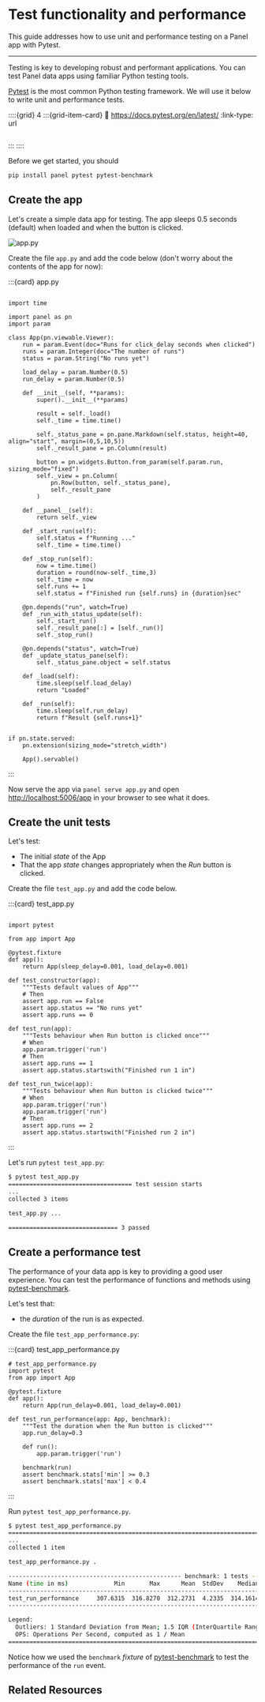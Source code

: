 # Test functionality and performance

This guide addresses how to use unit and performance testing on a Panel app with Pytest.

---

Testing is key to developing robust and performant applications. You can test Panel data apps using familiar Python testing tools.

[Pytest](https://docs.pytest.org/en/latest/) is the most common Python testing framework. We will use it below to write unit and performance tests.

::::{grid} 4
:::{grid-item-card}
:link: https://docs.pytest.org/en/latest/
:link-type: url

```{image} https://upload.wikimedia.org/wikipedia/commons/thumb/b/ba/Pytest_logo.svg/600px-Pytest_logo.svg.png
```
:::
::::

Before we get started, you should

```bash
pip install panel pytest pytest-benchmark
```

## Create the app

Let's create a simple data app for testing. The app sleeps 0.5 seconds (default) when loaded and when the button is clicked.

![app.py](https://assets.holoviz.org/panel/gifs/pytest.gif)

Create the file `app.py` and add the code below (don't worry about the contents of the app for now):

:::{card} app.py

```{code-block} python

import time

import panel as pn
import param

class App(pn.viewable.Viewer):
    run = param.Event(doc="Runs for click_delay seconds when clicked")
    runs = param.Integer(doc="The number of runs")
    status = param.String("No runs yet")

    load_delay = param.Number(0.5)
    run_delay = param.Number(0.5)

    def __init__(self, **params):
        super().__init__(**params)

        result = self._load()
        self._time = time.time()

        self._status_pane = pn.pane.Markdown(self.status, height=40, align="start", margin=(0,5,10,5))
        self._result_pane = pn.Column(result)

        button = pn.widgets.Button.from_param(self.param.run, sizing_mode="fixed")
        self._view = pn.Column(
            pn.Row(button, self._status_pane),
            self._result_pane
        )

    def __panel__(self):
        return self._view

    def _start_run(self):
        self.status = f"Running ..."
        self._time = time.time()

    def _stop_run(self):
        now = time.time()
        duration = round(now-self._time,3)
        self._time = now
        self.runs += 1
        self.status = f"Finished run {self.runs} in {duration}sec"

    @pn.depends("run", watch=True)
    def _run_with_status_update(self):
        self._start_run()
        self._result_pane[:] = [self._run()]
        self._stop_run()

    @pn.depends("status", watch=True)
    def _update_status_pane(self):
        self._status_pane.object = self.status

    def _load(self):
        time.sleep(self.load_delay)
        return "Loaded"

    def _run(self):
        time.sleep(self.run_delay)
        return f"Result {self.runs+1}"


if pn.state.served:
    pn.extension(sizing_mode="stretch_width")

    App().servable()
```

:::

Now serve the app via `panel serve app.py` and open [http://localhost:5006/app](http://localhost:5006/app) in your browser to see what it does.

## Create the unit tests

Let's test:

- The initial *state* of the App
- That the app *state* changes appropriately when the *Run* button is clicked.

Create the file `test_app.py` and add the code below.

:::{card} test_app.py

```{code-block} python

import pytest

from app import App

@pytest.fixture
def app():
    return App(sleep_delay=0.001, load_delay=0.001)

def test_constructor(app):
    """Tests default values of App"""
    # Then
    assert app.run == False
    assert app.status == "No runs yet"
    assert app.runs == 0

def test_run(app):
    """Tests behaviour when Run button is clicked once"""
    # When
    app.param.trigger('run')
    # Then
    assert app.runs == 1
    assert app.status.startswith("Finished run 1 in")

def test_run_twice(app):
    """Tests behaviour when Run button is clicked twice"""
    # When
    app.param.trigger('run')
    app.param.trigger('run')
    # Then
    assert app.runs == 2
    assert app.status.startswith("Finished run 2 in")
```

:::

Let's run `pytest test_app.py`:

```bash
$ pytest test_app.py
=================================== test session starts
...
collected 3 items

test_app.py ...                                                                       [100%]

=============================== 3 passed
```

## Create a performance test

The performance of your data app is key to providing a good user experience. You can test the performance of functions and methods using [pytest-benchmark](https://github.com/ionelmc/pytest-benchmark).

Let's test that:

- the *duration* of the run is as expected.

Create the file `test_app_performance.py`:

:::{card} test_app_performance.py

```{code-block} python
# test_app_performance.py
import pytest
from app import App

@pytest.fixture
def app():
    return App(run_delay=0.001, load_delay=0.001)

def test_run_performance(app: App, benchmark):
    """Test the duration when the Run button is clicked"""
    app.run_delay=0.3

    def run():
        app.param.trigger('run')

    benchmark(run)
    assert benchmark.stats['min'] >= 0.3
    assert benchmark.stats['max'] < 0.4
```

:::

Run `pytest test_app_performance.py`.

```bash
$ pytest test_app_performance.py
============================================================================================================================= test session starts
...
collected 1 item

test_app_performance.py .                                                                                                                                                                                                                                                 [100%]

------------------------------------------------- benchmark: 1 tests ------------------------------------------------
Name (time in ms)             Min       Max      Mean  StdDev    Median     IQR  Outliers     OPS  Rounds  Iterations
---------------------------------------------------------------------------------------------------------------------
test_run_performance     307.6315  316.8270  312.2731  4.2335  314.1614  7.5190       3;0  3.2023       5           1
---------------------------------------------------------------------------------------------------------------------

Legend:
  Outliers: 1 Standard Deviation from Mean; 1.5 IQR (InterQuartile Range) from 1st Quartile and 3rd Quartile.
  OPS: Operations Per Second, computed as 1 / Mean
========================================================================================================================= 1 passed in 3.23s
```

Notice how we used the `benchmark` *fixture* of [pytest-benchmark](https://pytest-benchmark.readthedocs.io/en/latest/) to test the performance of the `run` event.

## Related Resources
